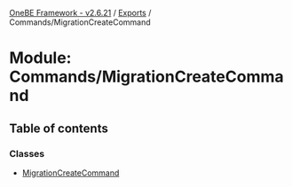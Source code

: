 [OneBE Framework - v2.6.21](../README.md) / [Exports](../modules.md) / Commands/MigrationCreateCommand

# Module: Commands/MigrationCreateCommand

## Table of contents

### Classes

- [MigrationCreateCommand](../classes/Commands_MigrationCreateCommand.MigrationCreateCommand.md)
